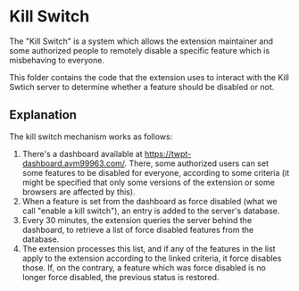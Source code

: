 # Kill Switch
The "Kill Switch" is a system which allows the extension maintainer and some
authorized people to remotely disable a specific feature which is misbehaving
to everyone.

This folder contains the code that the extension uses to interact with the Kill
Swtich server to determine whether a feature should be disabled or not.

## Explanation
The kill switch mechanism works as follows:

1. There's a dashboard available at https://twpt-dashboard.avm99963.com/. There,
some authorized users can set some features to be disabled for everyone,
according to some criteria (it might be specified that only some versions of the
extension or some browsers are affected by this).
1. When a feature is set from the dashboard as force disabled (what we call
"enable a kill switch"), an entry is added to the server's database.
1. Every 30 minutes, the extension queries the server behind the dashboard, to
retrieve a list of force disabled features from the database.
1. The extension processes this list, and if any of the features in the list
apply to the extension according to the linked criteria, it force disables
those. If, on the contrary, a feature which was force disabled is no longer
force disabled, the previous status is restored.
